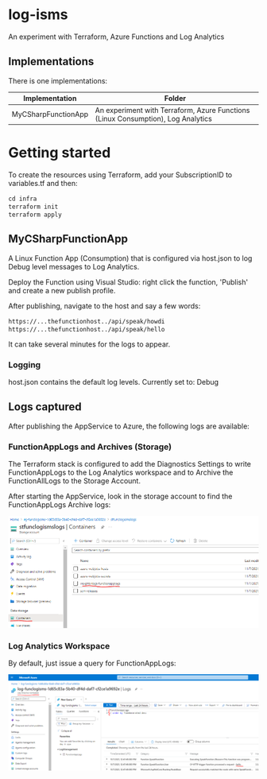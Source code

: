 # log-isms
An experiment with Terraform, Azure Functions and Log Analytics

## Implementations
There is one implementations:

| Implementation | Folder |
| -------------- | ------ |
| MyCSharpFunctionApp  | An experiment with Terraform, Azure Functions (Linux Consumption), Log Analytics |

# Getting started
To create the resources using Terraform, add your SubscriptionID to variables.tf and then:

```
cd infra
terraform init
terraform apply
```

## MyCSharpFunctionApp
A Linux Function App (Consumption) that is configured via host.json to log Debug level messages to Log Analytics. 

Deploy the Function using Visual Studio: right click the function, 'Publish' and create a new publish profile. 

After publishing, navigate to the host and say a few words:

```
https://...thefunctionhost../api/speak/howdi
https://...thefunctionhost../api/speak/hello
```

It can take several minutes for the logs to appear. 

### Logging
host.json contains the default log levels. Currently set to: Debug

## Logs captured 
After publishing the AppService to Azure, the following logs are available:

### FunctionAppLogs and Archives (Storage)
The Terraform stack is configured to add the Diagnostics Settings to write FunctionAppLogs to the Log Analytics workspace and to Archive the FunctionAllLogs to the Storage Account.

After starting the AppService, look in the storage account to find the FunctionAppLogs Archive logs:

![Console Logs in Storage](docs/logs-archive.png)

### Log Analytics Workspace
By default, just issue a query for FunctionAppLogs:

![Console Logs in Storage](docs/logs-function-app.png)
